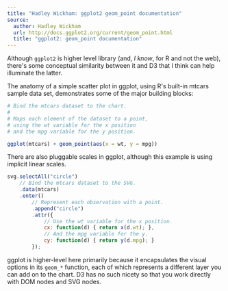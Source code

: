 ```yaml
---
title: "Hadley Wickham: ggplot2 geom_point documentation"
source:
  author: Hadley Wickham
  url: http://docs.ggplot2.org/current/geom_point.html
  title: "ggplot2: geom_point documentation"
---
```


Although `ggplot2` is higher level library (and, *I know*, for R and not the web), there's some conceptual similarity between it and D3 that I think can help illuminate the latter.

The anatomy of a simple scatter plot in ggplot, using R's built-in mtcars sample data set, demonstrates some of the major building blocks:

```r
# Bind the mtcars dataset to the chart.
#
# Maps each element of the dataset to a point,
# using the wt variable for the x position
# and the mpg variable for the y position.

ggplot(mtcars) + geom_point(aes(x = wt, y = mpg))

```

There are also pluggable scales in ggplot, although this example is using
implicit linear scales.


```javascript
svg.selectAll("circle")
    // Bind the mtcars dataset to the SVG.
    .data(mtcars)
    .enter()
        // Represent each observation with a point.
        .append("circle")
        .attr({
            // Use the wt variable for the x position.
            cx: function(d) { return x(d.wt); },
            // And the mpg variable for the y.
            cy: function(d) { return y(d.mpg); }
        });
```

ggplot is higher-level here primarily because it encapsulates the visual options in its `geom_*` function, each of which represents a different layer you can add on to the chart. D3 has no such nicety so that you work directly with DOM nodes and SVG nodes.
